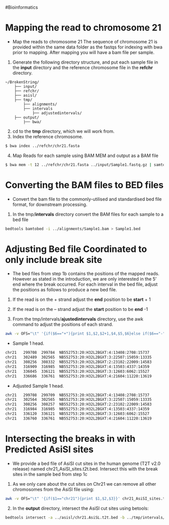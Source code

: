 #Bioinformatics

# Mapping the read to chromosome 21

- Map the reads to chromosome 21 The sequence of chromosome 21 is provided within the same data folder as the fastqs for indexing with bwa prior to mapping. After mapping you will have a bam file per sample.

1. Generate the following directory structure, and put each sample file in the __input__ directory and the reference chromosome file in the __refchr__ directory. 

```
~/BrokenString/
    ├── input/
    ├── refchr/
    ├── asisl/
    ├── tmp/
	    ├── alignments/
	    ├── intervals
		    ├── adjustedintervals/
    ├── output/
        ├── bwa/
```

2. cd to the __tmp__ directory, which we will work from.
3. Index the reference chromosome.

```bash
$ bwa index ../refchr/chr21.fasta
```

4. Map Reads for each sample using BAM MEM and output as a BAM file

```bash
$ bwa mem -t 12 ../refchr/chr21.fasta ../input/Sample1.fastq.gz | samtools sort -o Sample1.bam
```

# Converting the BAM files to BED files

- Convert the bam file to the commonly-utilised and standardised bed file format, for downstream
processing.

1. In the tmp/__intervals__ directory convert the BAM files for each sample to a bed file

```bash
bedtools bamtobed -i ../alignments/Sample1.bam > Sample1.bed
```

# Adjusting Bed file Coordinated to only include break site

- The bed files from step 1b contains the positions of the mapped reads. However as stated in the
introduction, we are only interested in the 5’ end where the break occurred. For each interval in
the bed file, adjust the positions as follows to produce a new bed file.

1. If the read is on the + strand adjust the __end__ position to be __start__ + 1
2. If the read is on the – strand adjust the __start__ position to be __end__ -1

1. From the tmp/intervals/__ajustedintervals__ directory, use the awk command to adjust the positions of each strand.

```bash
awk -v OFS="\t" '{if($6=="+"){print $1,$2,$2+1,$4,$5,$6}else if($6=="-"){print $1,$3-1,$3,$4,$5,$6}}' ../Sample1.bed > adj.Sample1.bed
``` 

- Sample 1 head.

```bash
chr21   299708  299784  NB552753:20:H32L2BGXT:4:13408:2708:15737        60      +
chr21   302489  302565  NB552753:20:H32L2BGXT:3:22507:15059:13335       60      -
chr21   308256  308332  NB552753:20:H32L2BGXT:2:23102:22009:14583       11      +
chr21   316909  316985  NB552753:20:H32L2BGXT:4:13503:4337:14359        29      -
chr21   336045  336121  NB552753:20:H32L2BGXT:3:12603:6062:15527        43      -
chr21   336686  336761  NB552753:20:H32L2BGXT:4:21604:11220:13619       9       -
```

- Adjusted Sample 1 head.

```bash
chr21   299708  299709  NB552753:20:H32L2BGXT:4:13408:2708:15737        60      +
chr21   302564  302565  NB552753:20:H32L2BGXT:3:22507:15059:13335       60      -
chr21   308256  308257  NB552753:20:H32L2BGXT:2:23102:22009:14583       11      +
chr21   316984  316985  NB552753:20:H32L2BGXT:4:13503:4337:14359        29      -
chr21   336120  336121  NB552753:20:H32L2BGXT:3:12603:6062:15527        43      -
chr21   336760  336761  NB552753:20:H32L2BGXT:4:21604:11220:13619       9       -
```

# Intersecting the breaks in with Predicted AsiSI sites

- We provide a bed file of AsiSI cut sites in the human genome (T2T v2.0 release) named chr21_AsiSI_sites.t2t.bed. Intersect this with the break sites in the sample bed from step 1c

1. As we only care about the cut sites on Chr21 we can remove all other chromosomes from the AsiSl file using:

```bash
awk -v OFS="\t" '{if($1=="chr21"){print $1,$2,$3}}' chr21_AsiSI_sites.t2t.bed > chr21.AsiSL.t2t.bed
```

2. In the __output__ directory, intersect the AsiSl cut sites using betools:

```bash
bedtools intersect -a ../asisl/chr21.AsiSL.t2t.bed -b ../tmp/intervals/adjustedintervals/adj.Sample1.bed -c > inter.Sample1.bed
```

